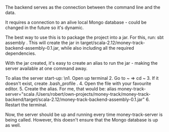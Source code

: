 The backend serves as the connection between the command line and the data.

It requires a connection to an alive local Mongo database - could be changed in the future so it's dynamic.

The best way to use this is to package the project into a jar.
For this, run: sbt assembly .
This will create the jar in target/scala-2.12/money-track-backend-assembly-0.1.jar, while also including all the
required dependencies.

With the jar created, it's easy to create an alias to run the jar - making the server available at one command away.

To alias the server start-up:
    \n1. Open up terminal
    2. Go to ~ => cd ~
    3. If it doesn't exist, create .bash_profile .
    4. Open the file with your favourite editor.
    5. Create the alias. For me, that would be:
    alias money-track-server="scala /Users/robert/own-projects/money-track/money-track-backend/target/scala-2.12/money-track-backend-assembly-0.1.jar"
    6. Restart the terminal.

Now, the server should be up and running every time money-track-server is being called.
However, this doesn't ensure that the Mongo database is up as well.
